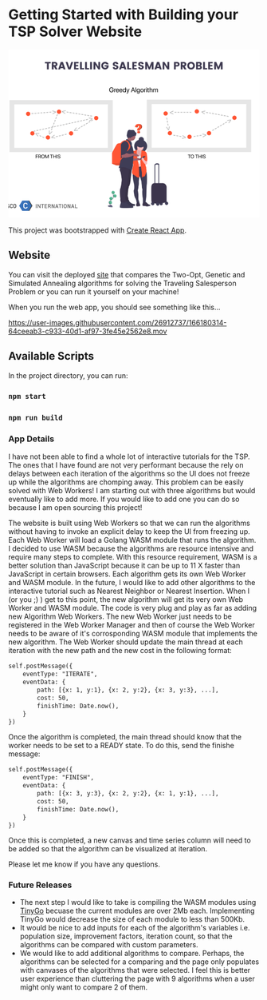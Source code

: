 # Getting Started with Building your TSP Solver Website

![alt text](https://github.com/brianhumphreys/wasm-go-tsp-lesson/blob/master/github-assets/tsp-image.png?raw=true)

This project was bootstrapped with [Create React App](https://github.com/facebook/create-react-app).

## Website

You can visit the deployed [site](https://traveling-salesperson-problem.com) that compares the Two-Opt, Genetic and Simulated Annealing algorithms for solving the Traveling Salesperson Problem or you can run it yourself on your machine!

When you run the web app, you should see something like this...

https://user-images.githubusercontent.com/26912737/166180314-64ceeab3-c933-40d1-af97-3fe45e2562e8.mov

## Available Scripts

In the project directory, you can run:

### `npm start`

### `npm run build`

### App Details

I have not been able to find a whole lot of interactive tutorials for the TSP.  The ones that I have found are not very performant because the rely on delays between each iteration of the algorithms so the UI does not freeze up while the algorithms are chomping away.  This problem can be easily solved with Web Workers!  I am starting out with three algorithms but would eventually like to add more.  If you would like to add one you can do so because I am open sourcing this project!

The website is built using Web Workers so that we can run the algorithms without having to invoke an explicit delay to keep the UI from freezing up. Each Web Worker will load a Golang WASM module that runs the algorithm.  I decided to use WASM because the algorithms are resource intensive and require many steps to complete.  With this resource requirement, WASM is a better solution than JavaScript because it can be up to 11 X faster than JavaScript in certain browsers.  Each algorithm gets its own Web Worker and WASM module.  In the future, I would like to add other algorithms to the interactive tutorial such as Nearest Neighbor or Nearest Insertion.  When I (or you ;) ) get to this point, the new algorithm will get its very own Web Worker and WASM module.  The code is very plug and play as far as adding new Algorithm Web Workers.  The new Web Worker just needs to be registered in the Web Worker Manager and then of course the Web Worker needs to be aware of it's corrosponding WASM module that implements the new algorithm.  The Web Worker should update the main thread at each iteration with the new path and the new cost in the following format:

```
self.postMessage({
    eventType: "ITERATE",
    eventData: {
        path: [{x: 1, y:1}, {x: 2, y:2}, {x: 3, y:3}, ...],
        cost: 50,
        finishTime: Date.now(),
    }
})
```

Once the algorithm is completed, the main thread should know that the worker needs to be set to a READY state.  To do this, send the finishe message:

```
self.postMessage({
    eventType: "FINISH",
    eventData: {
        path: [{x: 3, y:3}, {x: 2, y:2}, {x: 1, y:1}, ...],
        cost: 50,
        finishTime: Date.now(),
    }
})
```

Once this is completed, a new canvas and time series column will need to be added so that the algorithm can be visualized at iteration.  

Please let me know if you have any questions.

### Future Releases

* The next step I would like to take is compiling the WASM modules using [TinyGo](https://tinygo.org/) becuase the current modules are over 2Mb each.  Implementing TinyGo would decrease the size of each module to less than 500Kb.
* It would be nice to add inputs for each of the algorithm's variables i.e. population size, improvement factors, iteration count, so that the algorithms can be compared with custom parameters.
* We would like to add additional algorithms to compare.  Perhaps, the algorithms can be selected for a comparing and the page only populates with canvases of the algorithms that were selected.  I feel this is better user experience than cluttering the page with 9 algorithms when a user might only want to compare 2 of them.


